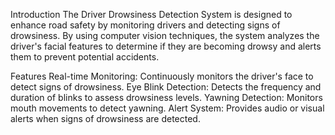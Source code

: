 Introduction
The Driver Drowsiness Detection System is designed to enhance road safety by monitoring drivers and detecting signs of drowsiness. By using computer vision techniques, the system analyzes the driver's facial features to determine if they are becoming drowsy and alerts them to prevent potential accidents.

Features
Real-time Monitoring: Continuously monitors the driver's face to detect signs of drowsiness.
Eye Blink Detection: Detects the frequency and duration of blinks to assess drowsiness levels.
Yawning Detection: Monitors mouth movements to detect yawning.
Alert System: Provides audio or visual alerts when signs of drowsiness are detected.
